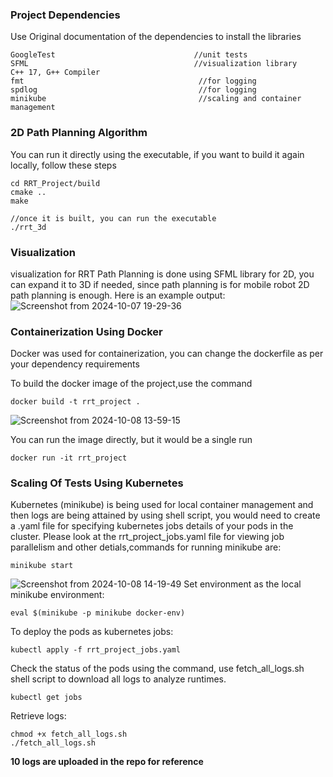 ### Project Dependencies 
Use Original documentation of the dependencies to install the libraries
```
GoogleTest                               //unit tests
SFML                                     //visualization library
C++ 17, G++ Compiler
fmt                                       //for logging
spdlog                                    //for logging
minikube                                  //scaling and container management
```

### 2D Path Planning Algorithm
You can run it directly using the executable, if you want to build it again locally, follow these steps 
```
cd RRT_Project/build
cmake ..
make

//once it is built, you can run the executable
./rrt_3d
```
### Visualization
visualization for RRT Path Planning is done using SFML library for 2D, you can expand it to 3D if needed, since path planning is for mobile robot 2D path planning is enough. Here is an example output: 
![Screenshot from 2024-10-07 19-29-36](https://github.com/user-attachments/assets/9d7d8b5c-7713-42d1-8e59-5bd7c095022c)

### Containerization Using Docker
Docker was used for containerization, you can change the dockerfile as per your dependency requirements 

To build the docker image of the project,use the command 
```
docker build -t rrt_project .
```
![Screenshot from 2024-10-08 13-59-15](https://github.com/user-attachments/assets/cee03a7a-6cbc-4bb3-a51a-03ca972d5910)

You can run the image directly, but it would be a single run
```
docker run -it rrt_project
```
### Scaling Of Tests Using Kubernetes
Kubernetes (minikube) is being used for local container management and then logs are being attained by using shell script, you would need to create a .yaml file for specifying kubernetes jobs details of your pods in the cluster. 
Please look at the rrt_project_jobs.yaml file for viewing job parallelism and other detials,commands for running minikube are: 
```
minikube start
```
![Screenshot from 2024-10-08 14-19-49](https://github.com/user-attachments/assets/4301bcf4-d0ae-4e18-bfc8-5de72091779c)
Set environment as the local minikube environment: 
```
eval $(minikube -p minikube docker-env)
```
To deploy the pods as kubernetes jobs:
```
kubectl apply -f rrt_project_jobs.yaml
```
Check the status of the pods using the command, use fetch_all_logs.sh shell script to download all logs to analyze runtimes.
```
kubectl get jobs
```
Retrieve logs:
```
chmod +x fetch_all_logs.sh
./fetch_all_logs.sh
```
**10 logs are uploaded in the repo for reference**

